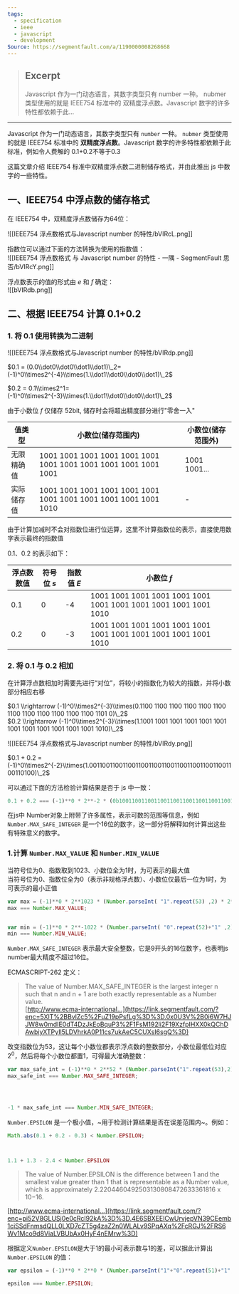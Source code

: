 ```yaml
---
tags:
  - specification
  - ieee
  - javascript
  - development
Source: https://segmentfault.com/a/1190000008268668
---
```

> ## Excerpt
> Javascript 作为一门动态语言，其数字类型只有 number 一种。 nubmer 类型使用的就是 IEEE754 标准中的 双精度浮点数。Javascript 数字的许多特性都依赖于此...

---
Javascript 作为一门动态语言，其数字类型只有 `number` 一种。 `nubmer` 类型使用的就是 IEEE754 标准中的 **双精度浮点数**。Javascript 数字的许多特性都依赖于此标准，例如令人费解的 0.1+0.2不等于0.3

这篇文章介绍 IEEE754 标准中双精度浮点数二进制储存格式，并由此推出 js 中数字的一些特性。

## 一、IEEE754 中浮点数的储存格式

在 IEEE754 中，双精度浮点数储存为64位：

![[IEEE754 浮点数格式与Javascript number 的特性/bVIRcL.png]]

指数位可以通过下面的方法转换为使用的指数值：  
![[IEEE754 浮点数格式 与 Javascript number 的特性 - 一隅 - SegmentFault 思否/bVIRcY.png]]

浮点数表示的值的形式由 $e$ 和 $f$ 确定：  
![[bVIRdb.png]]

## 二、根据 IEEE754 计算 0.1+0.2

### 1\. 将 0.1 使用转换为二进制

![[IEEE754 浮点数格式与Javascript number 的特性/bVIRdp.png]]

$0.1 = (0.0\\dot0\\dot0\\dot1\\dot1)\_2=(-1)^0\\times2^{-4}\\times(1.\\dot1\\dot0\\dot0\\dot1)\_2$

$0.2 = 0.1\\times2^1=(-1)^0\\times2^{-3}\\times(1.\\dot1\\dot0\\dot0\\dot1)\_2$

由于小数位 $f$ 仅储存 52bit, 储存时会将超出精度部分进行"零舍一入"

| 值类型 | 小数位(储存范围内) | 小数位(储存范围外) |
| --- | --- | --- |
| 无限精确值 | 1001 1001 1001 1001 1001 1001 1001 1001 1001 1001 1001 1001 1001 | 1001 1001... |
| 实际储存值 | 1001 1001 1001 1001 1001 1001 1001 1001 1001 1001 1001 1001 1010 | \- |

由于计算加减时不会对指数位进行位运算，这里不计算指数位的表示，直接使用数字表示最终的指数值

0.1、0.2 的表示如下：

| 浮点数数值 | 符号位 $s$ | 指数值 $E$ | 小数位 $f$ |
| --- | --- | --- | --- |
| 0.1 | 0 | \-4 | 1001 1001 1001 1001 1001 1001 1001 1001 1001 1001 1001 1001 1010 |
| 0.2 | 0 | \-3 | 1001 1001 1001 1001 1001 1001 1001 1001 1001 1001 1001 1001 1010 |

### 2\. 将 0.1 与 0.2 相加

在计算浮点数相加时需要先进行“对位”，将较小的指数化为较大的指数，并将小数部分相应右移

$0.1 \\rightarrow (-1)^0\\times2^{-3}\\times(0.1100 1100 1100 1100 1100 1100 1100 1100 1100 1100 1100 1100 1101 0)\_2$  
$0.2 \\rightarrow (-1)^0\\times2^{-3}\\times(1.1001 1001 1001 1001 1001 1001 1001 1001 1001 1001 1001 1001 1010)\_2$

![[IEEE754 浮点数格式与Javascript number 的特性/bVIRdy.png]]

$0.1 + 0.2 = (-1)^0\\times2^{-2}\\times(1.0011001100110011001100110011001100110011001100110100)\_2$

可以通过下面的方法检验计算结果是否于 js 中一致：

```javascript
0.1 + 0.2 === (-1)**0 * 2**-2 * (0b10011001100110011001100110011001100110011001100110100 * 2**-52)

```

在js中 Number对象上附带了许多属性，表示可数的范围等信息，例如 `Number.MAX_SAFE_INTEGER` 是一个16位的数字，这一部分将解释如何计算出这些有特殊意义的数字。

### 1.计算 `Number.MAX_VALUE` 和 `Number.MIN_VALUE`

当符号位为0、指数取到1023、小数位全为1时，为可表示的最大值  
当符号位为0、指数位全为0（表示非规格浮点数）、小数位仅最后一位为1时，为可表示的最小正值

```javascript
var max = (-1)**0 * 2**1023 * (Number.parseInt( "1".repeat(53) ,2) * 2**-52);
max === Number.MAX_VALUE;


var min = (-1)**0 * 2**-1022 * (Number.parseInt( "0".repeat(52)+"1" ,2) * 2**-52);
min === Number.MIN_VALUE;
```

`Number.MAX_SAFE_INTEGER` 表示最大安全整数，它是9开头的16位数字，也表明js number最大精度不超过16位。

ECMASCRIPT-262 定义：

> The value of Number.MAX\_SAFE\_INTEGER is the largest integer n such that n and n + 1 are both exactly representable as a Number value.  
> [http://www.ecma-international...](https://link.segmentfault.com/?enc=5XlT%2BBvlZc5%2FuZ19pPsfLg%3D%3D.0x0U3V%2B0i6W7HJJW8w0mdIE0dT4DzJkEoBquP3%2F1FsM192li2F19XzfpIHXX0kQChDAwbiyXTPyIl5LDVhrkA0P11cs7ukAeC5CUXsI6sgQ%3D)

改变指数位为53，这让每个小数位都表示浮点数的整数部分，小数位最低位对应 $2^0$，然后将每个小数位都置1，可得最大准确整数：

```javascript
var max_safe_int = (-1)**0 * 2**52 * (Number.parseInt("1".repeat(53),2) * 2**-52);
max_safe_int === Number.MAX_SAFE_INTEGER;




-1 * max_safe_int === Number.MIN_SAFE_INTEGER;
```

`Number.EPSILON` 是一个极小值，~用于检测计算结果是否在误差范围内~。例如：

```javascript
Math.abs(0.1 + 0.2 - 0.3) < Number.EPSILON;



1.1 + 1.3 - 2.4 < Number.EPSILON
```

> The value of Number.EPSILON is the difference between 1 and the smallest value greater than 1 that is representable as a Number value, which is approximately 2.2204460492503130808472633361816 x 10−16.

[http://www.ecma-international...](https://link.segmentfault.com/?enc=pi52V8GLUSj0e0cRcI92kA%3D%3D.4E6SBXEElCwUrvjepVN39CEemb1ciSSdFnmsdQLL0LXD7cZT5g4zaZ2n0WLALv9SPqAXq%2FcRGJ%2FRS6Wv1Mco9d8ViaLVBUbAx0HyF4nEMrw%3D)

根据定义`Number.EPSILON`是大于1的最小可表示数与1的差，可以据此计算出 `Number.EPSILON` 的值：

```javascript
var epsilon = (-1)**0 * 2**0 * (Number.parseInt("1"+"0".repeat(51)+"1",2) * 2**-52) - 1;

epsilon === Number.EPSILON;
```